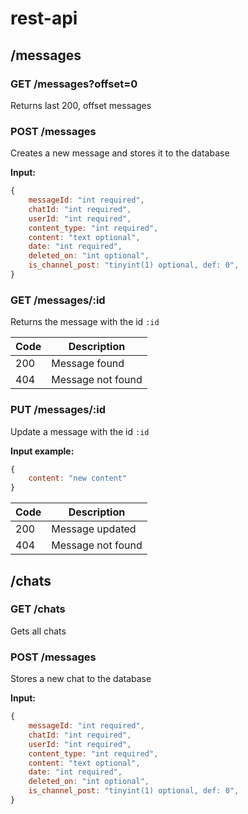# rest-api
## /messages
### GET /messages?offset=0
Returns last 200, offset messages

### POST /messages
Creates a new message and stores it to the database

**Input:**
```javascript
{
    messageId: "int required",
    chatId: "int required",
    userId: "int required",
    content_type: "int required",
    content: "text optional",
    date: "int required",
    deleted_on: "int optional",
    is_channel_post: "tinyint(1) optional, def: 0",
}
```

### GET /messages/:id
Returns the message with the id `:id`

| Code | Description       |
|------|-------------------|
| 200  | Message found     |
| 404  | Message not found |

### PUT /messages/:id
Update a message with the id `:id`

**Input example:**
```javascript
{
    content: "new content"
}
```

| Code | Description       |
|------|-------------------|
| 200  | Message updated   |
| 404  | Message not found |

## /chats
### GET /chats
Gets all chats

### POST /messages
Stores a new chat to the database

**Input:**
```javascript
{
    messageId: "int required",
    chatId: "int required",
    userId: "int required",
    content_type: "int required",
    content: "text optional",
    date: "int required",
    deleted_on: "int optional",
    is_channel_post: "tinyint(1) optional, def: 0",
}
```